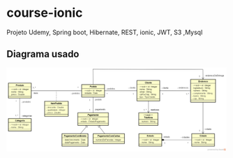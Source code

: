# course-ionic
Projeto Udemy, Spring boot, Hibernate, REST, ionic, JWT, S3 ,Mysql

## Diagrama usado ##

<img src="diagrama.png">


